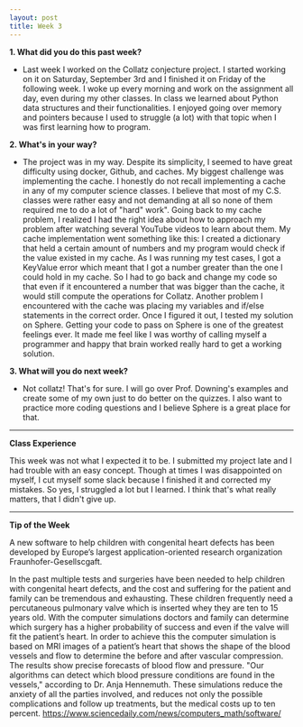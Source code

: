 ```yaml
---
layout: post
title: Week 3
---
```


__1. What did you do this past week?__

* Last week I worked on the Collatz conjecture project. I started working on it on Saturday, September 3rd and I finished it on Friday of the following week. I woke up every morning and work on the assignment all day, even during my other classes. 
In class we learned about Python data structures and their functionalities. I enjoyed going over memory and pointers because I used to struggle (a lot) with that topic when I was first learning how to program.


__2. What's in your way?__

* The project was in my way. Despite its simplicity, I seemed to have great difficulty using docker, Github, and caches. My biggest challenge was implementing the cache. I honestly do not recall implementing a cache in any of my computer science classes. I believe that most of my C.S. classes were rather easy and not demanding at all so none of them required me to do a lot of "hard" work". Going back to my cache problem, I realized I had the right idea about how to approach my problem after watching several YouTube videos to learn about them. My cache implementation went something like this: I created a dictionary that held a certain amount of numbers and my program would check if the value existed in my cache. As I was running my test cases, I got a KeyValue error which meant that I got a number greater than the one I could hold in my cache. So I had to go back and change my code so that even if it encountered a number that was bigger than the cache, it would still compute the operations for Collatz. Another problem I encountered with the cache was placing my variables and if/else statements in the correct order. Once I figured it out, I tested my solution on Sphere. Getting your code to pass on Sphere is one of the greatest feelings ever. It made me feel like I was worthy of calling myself a programmer and happy that brain worked really hard to get a working solution. 


__3. What will you do next week?__

* Not collatz! That's for sure. I will go over Prof. Downing's examples and create some of my own just to do better on the quizzes.
I also want to practice more coding questions and I believe Sphere is a great place for that.


---
__Class Experience__


This week was not what I expected it to be. I submitted my project late and I had trouble with an easy concept. Though at times I was disappointed on myself, I cut myself some slack because I finished it and corrected my mistakes. So yes, I struggled a lot but I learned. I think that's what really matters, that I didn't give up.


---
__Tip of the Week__


A new software to help children with congenital heart defects has been developed by Europe’s largest application-oriented research organization Fraunhofer-Gesellscgaft.

In the past multiple tests and surgeries have been needed to help children with congenital heart defects, and the cost and suffering for the patient and family can be tremendous and exhausting. These children frequently need a percutaneous pulmonary valve which is inserted whey they are ten to 15 years old. With the computer simulations doctors and family can determine which surgery has a higher probability of success and even if the valve will fit the patient’s heart. In order to achieve this the computer simulation is based on MRI images of a patient’s heart that shows the shape of the blood vessels and flow to determine the before and after vascular compression. The results  show precise forecasts of blood flow and pressure. "Our algorithms can detect which blood pressure conditions are found in the vessels," according to Dr. Anja Hennemuth. 
These simulations reduce the anxiety of all the parties involved, and reduces not only the possible complications and follow up treatments, but the medical costs up to ten percent.
https://www.sciencedaily.com/news/computers_math/software/
